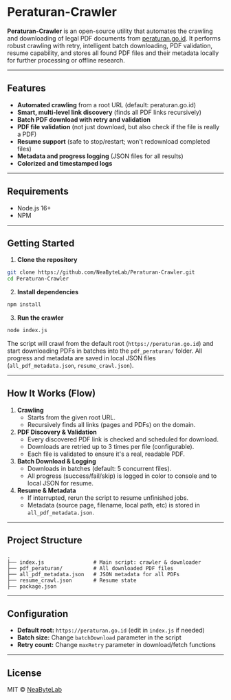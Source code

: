 # Peraturan-Crawler

**Peraturan-Crawler** is an open-source utility that automates the crawling and downloading of legal PDF documents from [peraturan.go.id](https://peraturan.go.id). It performs robust crawling with retry, intelligent batch downloading, PDF validation, resume capability, and stores all found PDF files and their metadata locally for further processing or offline research.

---

## Features

- **Automated crawling** from a root URL (default: peraturan.go.id)
- **Smart, multi-level link discovery** (finds all PDF links recursively)
- **Batch PDF download with retry and validation**
- **PDF file validation** (not just download, but also check if the file is really a PDF)
- **Resume support** (safe to stop/restart; won't redownload completed files)
- **Metadata and progress logging** (JSON files for all results)
- **Colorized and timestamped logs**

---

## Requirements

- Node.js 16+
- NPM

---

## Getting Started

1. **Clone the repository**

```bash
git clone https://github.com/NeaByteLab/Peraturan-Crawler.git
cd Peraturan-Crawler
```

2. **Install dependencies**

```bash
npm install
```

3. **Run the crawler**

```bash
node index.js
```

The script will crawl from the default root (`https://peraturan.go.id`) and start downloading PDFs in batches into the `pdf_peraturan/` folder. All progress and metadata are saved in local JSON files (`all_pdf_metadata.json`, `resume_crawl.json`).

---

## How It Works (Flow)

1. **Crawling**
   - Starts from the given root URL.
   - Recursively finds all links (pages and PDFs) on the domain.
2. **PDF Discovery & Validation**
   - Every discovered PDF link is checked and scheduled for download.
   - Downloads are retried up to 3 times per file (configurable).
   - Each file is validated to ensure it's a real, readable PDF.
3. **Batch Download & Logging**
   - Downloads in batches (default: 5 concurrent files).
   - All progress (success/fail/skip) is logged in color to console and to local JSON for resume.
4. **Resume & Metadata**
   - If interrupted, rerun the script to resume unfinished jobs.
   - Metadata (source page, filename, local path, etc) is stored in `all_pdf_metadata.json`.

---

## Project Structure

```
.
├── index.js                # Main script: crawler & downloader
├── pdf_peraturan/          # All downloaded PDF files
├── all_pdf_metadata.json   # JSON metadata for all PDFs
├── resume_crawl.json       # Resume state
├── package.json
```

---

## Configuration

- **Default root:** `https://peraturan.go.id` (edit in `index.js` if needed)
- **Batch size:** Change `batchDownload` parameter in the script
- **Retry count:** Change `maxRetry` parameter in download/fetch functions

---

## License

MIT © [NeaByteLab](https://github.com/NeaByteLab)